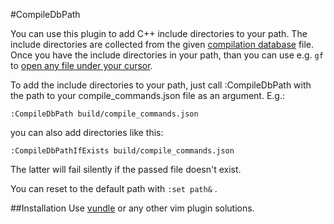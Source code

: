 #CompileDbPath

You can use this plugin to add C++ include directories to your path. The include
directories are collected from the given [compilation
database](http://clang.llvm.org/docs/JSONCompilationDatabase.html) file.
Once you have the include directories in your path, than you can use e.g. `gf` to 
[open any file under your cursor](http://vim.wikia.com/wiki/Open_file_under_cursor).

To add the include directories to your path, just call :CompileDbPath with the
path to your compile_commands.json file as an argument. E.g.:

```
:CompileDbPath build/compile_commands.json
```

you can also add directories like this:

```
:CompileDbPathIfExists build/compile_commands.json
```

The latter will fail silently if the passed file doesn't exist.

You can reset to the default path with `:set path&` .

##Installation
Use [vundle](https://github.com/gmarik/Vundle.vim) or any other vim plugin solutions.

